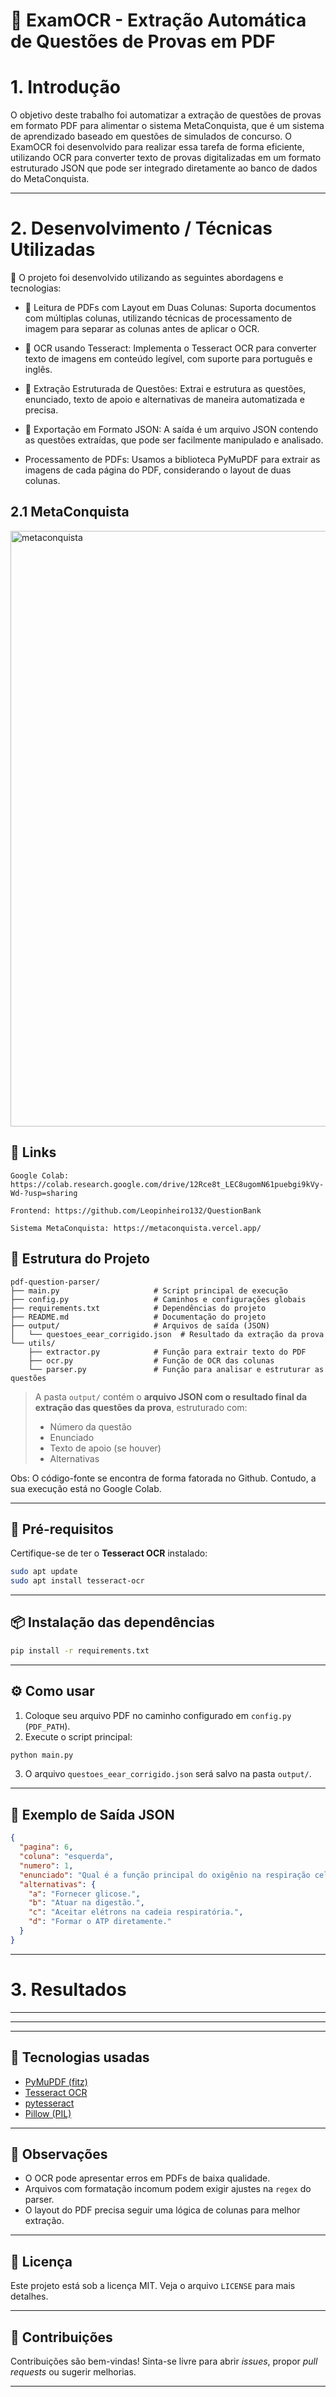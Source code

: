 # 🧠 ExamOCR - Extração Automática de Questões de Provas em PDF

# 1. Introdução
O objetivo deste trabalho foi automatizar a extração de questões de provas em formato PDF para alimentar o sistema MetaConquista, que é um sistema de aprendizado baseado em questões de simulados de concurso. O ExamOCR foi desenvolvido para realizar essa tarefa de forma eficiente, utilizando OCR para converter texto de provas digitalizadas em um formato estruturado JSON que pode ser integrado diretamente ao banco de dados do MetaConquista.

---

# 2. Desenvolvimento / Técnicas Utilizadas

🚀 O projeto foi desenvolvido utilizando as seguintes abordagens e tecnologias:


- 📄 Leitura de PDFs com Layout em Duas Colunas: Suporta documentos com múltiplas colunas, utilizando técnicas de processamento de imagem para separar as colunas antes de aplicar o OCR.

- 🤖 OCR usando Tesseract: Implementa o Tesseract OCR para converter texto de imagens em conteúdo legível, com suporte para português e inglês.

- 🧠 Extração Estruturada de Questões: Extrai e estrutura as questões, enunciado, texto de apoio e alternativas de maneira automatizada e precisa.

- 💾 Exportação em Formato JSON: A saída é um arquivo JSON contendo as questões extraídas, que pode ser facilmente manipulado e analisado.

- Processamento de PDFs: Usamos a biblioteca PyMuPDF para extrair as imagens de cada página do PDF, considerando o layout de duas colunas.


## 2.1 MetaConquista

<img width="1918" height="953" alt="metaconquista" src="https://github.com/user-attachments/assets/78d3f27d-61d4-4f64-b371-9e2685bc51c7" />


## 🔗 Links
```
Google Colab: https://colab.research.google.com/drive/12Rce8t_LEC8ugomN61puebgi9kVy-Wd-?usp=sharing

Frontend: https://github.com/Leopinheiro132/QuestionBank

Sistema MetaConquista: https://metaconquista.vercel.app/

```
## 📂 Estrutura do Projeto

```
pdf-question-parser/
├── main.py                     # Script principal de execução
├── config.py                   # Caminhos e configurações globais
├── requirements.txt            # Dependências do projeto
├── README.md                   # Documentação do projeto
├── output/                     # Arquivos de saída (JSON)
│   └── questoes_eear_corrigido.json  # Resultado da extração da prova
└── utils/
    ├── extractor.py            # Função para extrair texto do PDF
    ├── ocr.py                  # Função de OCR das colunas
    └── parser.py               # Função para analisar e estruturar as questões
```

> A pasta `output/` contém o **arquivo JSON com o resultado final da extração das questões da prova**, estruturado com:
> - Número da questão
> - Enunciado
> - Texto de apoio (se houver)
> - Alternativas

Obs: O código-fonte se encontra de forma fatorada no Github. Contudo, a sua execução está no Google Colab.

---

## 🧪 Pré-requisitos

Certifique-se de ter o **Tesseract OCR** instalado:

```bash
sudo apt update
sudo apt install tesseract-ocr
```

---

## 📦 Instalação das dependências

```bash
pip install -r requirements.txt
```

---

## ⚙️ Como usar

1. Coloque seu arquivo PDF no caminho configurado em `config.py` (`PDF_PATH`).
2. Execute o script principal:

```bash
python main.py
```

3. O arquivo `questoes_eear_corrigido.json` será salvo na pasta `output/`.

---

## 📄 Exemplo de Saída JSON

```json
{
  "pagina": 6,
  "coluna": "esquerda",
  "numero": 1,
  "enunciado": "Qual é a função principal do oxigênio na respiração celular?",
  "alternativas": {
    "a": "Fornecer glicose.",
    "b": "Atuar na digestão.",
    "c": "Aceitar elétrons na cadeia respiratória.",
    "d": "Formar o ATP diretamente."
  }
}
```

---

# 3. Resultados

---

---

---

## 🧠 Tecnologias usadas

- [PyMuPDF (fitz)](https://pymupdf.readthedocs.io/en/latest/)
- [Tesseract OCR](https://github.com/tesseract-ocr/tesseract)
- [pytesseract](https://pypi.org/project/pytesseract/)
- [Pillow (PIL)](https://pillow.readthedocs.io/)

---

## 📌 Observações

- O OCR pode apresentar erros em PDFs de baixa qualidade.
- Arquivos com formatação incomum podem exigir ajustes na `regex` do parser.
- O layout do PDF precisa seguir uma lógica de colunas para melhor extração.

---

## 📜 Licença

Este projeto está sob a licença MIT. Veja o arquivo `LICENSE` para mais detalhes.

---

## 🤝 Contribuições

Contribuições são bem-vindas! Sinta-se livre para abrir *issues*, propor *pull requests* ou sugerir melhorias.

---
